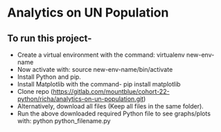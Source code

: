 # Analytics on UN Population

## To run this project-
* Create a virtual environment with the command: virtualenv new-env-name
* Now activate with: source new-env-name/bin/activate
* Install Python and pip.
* Install Matplotlib with the command- pip install matplotlib
* Clone repo (https://gitlab.com/mountblue/cohort-22-python/richa/analytics-on-un-population.git)
* Alternatively, download all files (Keep all files in the same folder).
* Run the above downloaded required Python file to see graphs/plots with: python python_filename.py